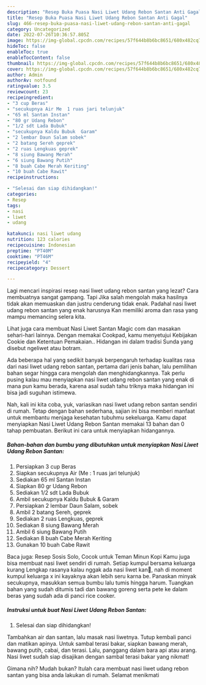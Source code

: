 ```yaml
---
description: "Resep Buka Puasa Nasi Liwet Udang Rebon Santan Anti Gagal"
title: "Resep Buka Puasa Nasi Liwet Udang Rebon Santan Anti Gagal"
slug: 466-resep-buka-puasa-nasi-liwet-udang-rebon-santan-anti-gagal
category: Uncategorized
date: 2022-07-26T10:36:57.805Z
image: https://img-global.cpcdn.com/recipes/57f644b8b6bc8651/680x482cq70/nasi-liwet-udang-rebon-santan-foto-resep-utama.jpg
hideToc: false
enableToc: true
enableTocContent: false
thumbnail: https://img-global.cpcdn.com/recipes/57f644b8b6bc8651/680x482cq70/nasi-liwet-udang-rebon-santan-foto-resep-utama.jpg
cover: https://img-global.cpcdn.com/recipes/57f644b8b6bc8651/680x482cq70/nasi-liwet-udang-rebon-santan-foto-resep-utama.jpg
author: Admin
authorAv: notfound
ratingvalue: 3.5
reviewcount: 23
recipeingredient:
- "3 cup Beras"
- "secukupnya Air Me  1 ruas jari telunjuk"
- "65 ml Santan Instan"
- "80 gr Udang Rebon"
- "1/2 sdt Lada Bubuk"
- "secukupnya Kaldu Bubuk  Garam"
- "2 lembar Daun Salam sobek"
- "2 batang Sereh geprek"
- "2 ruas Lengkuas geprek"
- "8 siung Bawang Merah"
- "6 siung Bawang Putih"
- "8 buah Cabe Merah Keriting"
- "10 buah Cabe Rawit"
recipeinstructions:

- "Selesai dan siap dihidangkan!"
categories:
- Resep
tags:
- nasi
- liwet
- udang

katakunci: nasi liwet udang 
nutrition: 123 calories
recipecuisine: Indonesian
preptime: "PT40M"
cooktime: "PT46M"
recipeyield: "4"
recipecategory: Dessert

---
```



Lagi mencari inspirasi resep nasi liwet udang rebon santan yang lezat? Cara membuatnya sangat gampang. Tapi Jika salah mengolah maka hasilnya tidak akan memuaskan dan justru cenderung tidak enak. Padahal nasi liwet udang rebon santan yang enak harusnya Kan memiliki aroma dan rasa yang mampu memancing selera kita.


Lihat juga cara membuat Nasi Liwet Santan Magic com dan masakan sehari-hari lainnya. Dengan memakai Cookpad, kamu menyetujui Kebijakan Cookie dan Ketentuan Pemakaian.. Hidangan ini dalam tradisi Sunda yang disebut ngeliwet atau botram.

Ada beberapa hal yang sedikit banyak berpengaruh terhadap kualitas rasa dari nasi liwet udang rebon santan, pertama dari jenis bahan, lalu pemilihan bahan segar hingga cara mengolah dan menghidangkannya. Tak perlu pusing kalau mau menyiapkan nasi liwet udang rebon santan yang enak di mana pun kamu berada, karena asal sudah tahu triknya maka hidangan ini bisa jadi suguhan istimewa.


Nah, kali ini kita coba, yuk, variasikan nasi liwet udang rebon santan sendiri di rumah. Tetap dengan bahan sederhana, sajian ini bisa memberi manfaat untuk membantu menjaga kesehatan tubuhmu sekeluarga. Kamu dapat menyiapkan Nasi Liwet Udang Rebon Santan memakai 13 bahan dan 0 tahap pembuatan. Berikut ini cara untuk menyiapkan hidangannya.

<!--inarticleads1-->

##### Bahan-bahan dan bumbu yang dibutuhkan untuk menyiapkan Nasi Liwet Udang Rebon Santan:

1. Persiapkan 3 cup Beras
1. Siapkan secukupnya Air (Me : 1 ruas jari telunjuk)
1. Sediakan 65 ml Santan Instan
1. Siapkan 80 gr Udang Rebon
1. Sediakan 1/2 sdt Lada Bubuk
1. Ambil secukupnya Kaldu Bubuk &amp; Garam
1. Persiapkan 2 lembar Daun Salam, sobek
1. Ambil 2 batang Sereh, geprek
1. Sediakan 2 ruas Lengkuas, geprek
1. Sediakan 8 siung Bawang Merah
1. Ambil 6 siung Bawang Putih
1. Sediakan 8 buah Cabe Merah Keriting
1. Gunakan 10 buah Cabe Rawit


Baca juga: Resep Sosis Solo, Cocok untuk Teman Minun Kopi Kamu juga bisa membuat nasi liwet sendiri di rumah. Setiap kumpul bersama keluarga kurang Lengkap rasanya kalau nggak ada nasi liwet kan🤭, nah di moment kumpul keluarga x ini kayaknya akan lebih seru karna be. Panaskan minyak secukupnya, masukkan semua bumbu lalu tumis hingga harum. Tuangkan bahan yang sudah ditumis tadi dan bawang goreng serta pete ke dalam beras yang sudah ada di panci rice cooker. 

<!--inarticleads2-->

##### Instruksi untuk buat Nasi Liwet Udang Rebon Santan:


1. Selesai dan siap dihidangkan!

Tambahkan air dan santan, lalu masak nasi liwetnya. Tutup kembali panci dan matikan apinya. Untuk sambal terasi bakar, siapkan bawang merah, bawang putih, cabai, dan terasi. Lalu, panggang dalam bara api atau arang. Nasi liwet sudah siap disajikan dengan sambal terasi bakar yang nikmat! 

Gimana nih? Mudah bukan? Itulah cara membuat nasi liwet udang rebon santan yang bisa anda lakukan di rumah. Selamat menikmati
